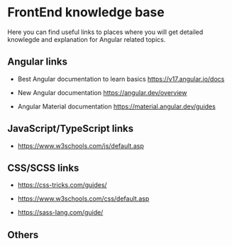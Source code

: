 # FrontEnd knowledge base

Here you can find useful links to places where you will get detailed knowlegde and explanation for Angular related topics. 

## Angular links
* Best Angular documentation to learn basics
https://v17.angular.io/docs 

* New Angular documentation
https://angular.dev/overview

* Angular Material documentation
https://material.angular.dev/guides 

## JavaScript/TypeScript links

* https://www.w3schools.com/js/default.asp

## CSS/SCSS links

* https://css-tricks.com/guides/ 

* https://www.w3schools.com/css/default.asp

* https://sass-lang.com/guide/

## Others